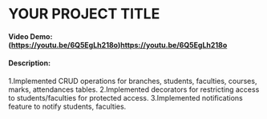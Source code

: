 # YOUR PROJECT TITLE
#### Video Demo:  <a>(https://youtu.be/6Q5EgLh218o)</a>https://youtu.be/6Q5EgLh218o
#### Description:

1.Implemented CRUD operations for branches, students, faculties, courses, marks, attendances tables.
2.Implemented decorators for restricting access to students/faculties for protected access.
3.Implemented notifications feature to notify students, faculties.


